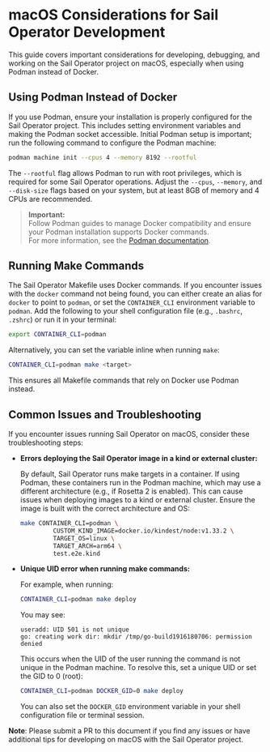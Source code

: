 # macOS Considerations for Sail Operator Development

This guide covers important considerations for developing, debugging, and working on the Sail Operator project on macOS, especially when using Podman instead of Docker.

## Using Podman Instead of Docker

If you use Podman, ensure your installation is properly configured for the Sail Operator project. This includes setting environment variables and making the Podman socket accessible. Initial Podman setup is important; run the following command to configure the Podman machine:

```bash
podman machine init --cpus 4 --memory 8192 --rootful
```

The `--rootful` flag allows Podman to run with root privileges, which is required for some Sail Operator operations. Adjust the `--cpus`, `--memory`, and `--disk-size` flags based on your system, but at least 8GB of memory and 4 CPUs are recommended.

> **Important:**  
> Follow Podman guides to manage Docker compatibility and ensure your Podman installation supports Docker commands.  
> For more information, see the [Podman documentation](https://podman-desktop.io/docs/migrating-from-docker/managing-docker-compatibility).

## Running Make Commands

The Sail Operator Makefile uses Docker commands. If you encounter issues with the `docker` command not being found, you can either create an alias for `docker` to point to `podman`, or set the `CONTAINER_CLI` environment variable to `podman`. Add the following to your shell configuration file (e.g., `.bashrc`, `.zshrc`) or run it in your terminal:

```bash
export CONTAINER_CLI=podman
```

Alternatively, you can set the variable inline when running `make`:

```bash
CONTAINER_CLI=podman make <target>
```

This ensures all Makefile commands that rely on Docker use Podman instead.

## Common Issues and Troubleshooting

If you encounter issues running Sail Operator on macOS, consider these troubleshooting steps:

- **Errors deploying the Sail Operator image in a kind or external cluster:**

    By default, Sail Operator runs make targets in a container. If using Podman, these containers run in the Podman machine, which may use a different architecture (e.g., if Rosetta 2 is enabled). This can cause issues when deploying images to a kind or external cluster. Ensure the image is built with the correct architecture and OS:

    ```bash
    make CONTAINER_CLI=podman \
             CUSTOM_KIND_IMAGE=docker.io/kindest/node:v1.33.2 \
             TARGET_OS=linux \
             TARGET_ARCH=arm64 \
             test.e2e.kind
    ```

- **Unique UID error when running make commands:**

    For example, when running:

    ```bash
    CONTAINER_CLI=podman make deploy
    ```

    You may see:

    ```
    useradd: UID 501 is not unique
    go: creating work dir: mkdir /tmp/go-build1916180706: permission denied
    ```

    This occurs when the UID of the user running the command is not unique in the Podman machine. To resolve this, set a unique UID or set the GID to 0 (root):

    ```bash
    CONTAINER_CLI=podman DOCKER_GID=0 make deploy
    ```

    You can also set the `DOCKER_GID` environment variable in your shell configuration file or terminal session.


**Note**: Please submit a PR to this document if you find any issues or have additional tips for developing on macOS with the Sail Operator project.

